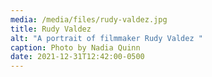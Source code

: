 ```yaml
---
media: /media/files/rudy-valdez.jpg
title: Rudy Valdez
alt: "A portrait of filmmaker Rudy Valdez "
caption: Photo by Nadia Quinn
date: 2021-12-31T12:42:00-0500
---
```

